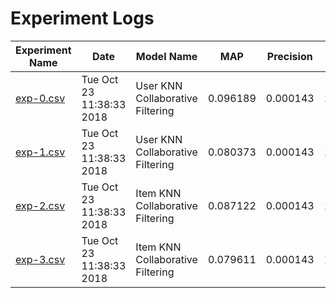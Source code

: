 # Experiment Logs
| Experiment Name | Date | Model Name | MAP | Precision | Recall | Parameters |Submission|
|---              |---   |---         |---  |---        |---     |---         |---      |
|[exp-0.csv](experiments/exp-0.csv)|Tue Oct 23 11:38:33 2018|User KNN Collaborative Filtering |0.096189|0.000143|1.000000|sparse_weights= True, verbose= False, similarity= cosine|Yes|
|[exp-1.csv](experiments/exp-1.csv)|Tue Oct 23 11:38:33 2018|User KNN Collaborative Filtering |0.080373|0.000143|1.000000|sparse_weights= True, verbose= False, similarity= pearson|
|[exp-2.csv](experiments/exp-2.csv)|Tue Oct 23 11:38:33 2018|Item KNN Collaborative Filtering |0.087122|0.000143|1.000000|sparse_weights= True, verbose= False, similarity= cosine|
|[exp-3.csv](experiments/exp-3.csv)|Tue Oct 23 11:38:33 2018|Item KNN Collaborative Filtering |0.079611|0.000143|1.000000|sparse_weights= True, verbose= False, similarity= adjusted|